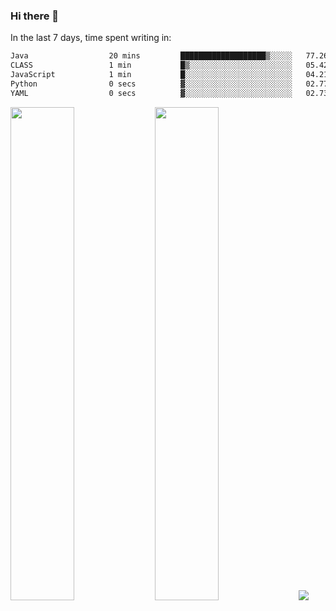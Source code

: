 ### Hi there 👋

In the last 7 days, time spent writing in:

<!--START_SECTION:waka-->

```txt
Java                  20 mins         ███████████████████▒░░░░░   77.26 %
CLASS                 1 min           █▒░░░░░░░░░░░░░░░░░░░░░░░   05.42 %
JavaScript            1 min           █░░░░░░░░░░░░░░░░░░░░░░░░   04.21 %
Python                0 secs          ▓░░░░░░░░░░░░░░░░░░░░░░░░   02.77 %
YAML                  0 secs          ▓░░░░░░░░░░░░░░░░░░░░░░░░   02.73 %
```

<!--END_SECTION:waka-->

<img src="https://wakatime.com/share/@jimtje/5d0c92de-08f8-4a72-8f2f-6a9693d1e318.svg" width=45% height=45%> <img src="https://wakatime.com/share/@jimtje/501498ae-bda5-4da7-a89d-b40bcdd5556d.svg" width=45% height=45%>
![](https://hit.yhype.me/github/profile?user_id=43537315)
